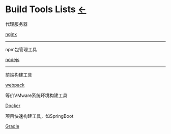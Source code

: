 # Build Tools Lists  [←](../index.md)

代理服务器

[nginx](http://nginx.org/en/download.html)

- - -

npm包管理工具

[nodejs](https://nodejs.org/en/)

- - -

前端构建工具

[webpack](https://webpack.docschina.org/concepts/)

等价VMware系统环境构建工具

[Docker](https://docs.docker.com/engine/install/)

项目快速构建工具，如SpringBoot

[Gradle](https://gradle.org/guides/#close-notification)

[]()

[]()

[]()
